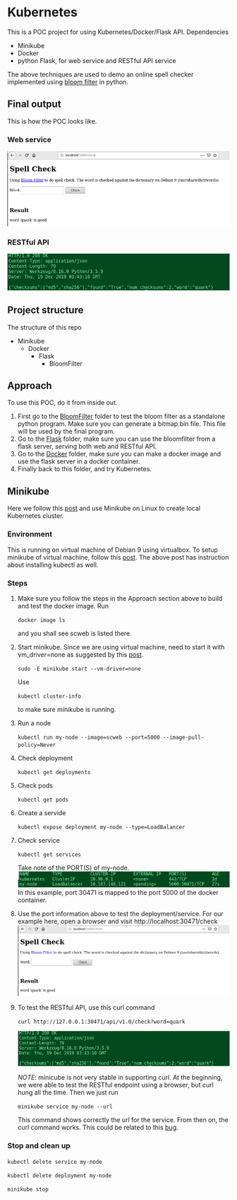 # Kubernetes

This is a POC project for using Kubernetes/Docker/Flask API. Dependencies
* Minikube
* Docker
* python Flask, for web service and RESTful API service

The above techniques are used to demo an online spell checker 
implemented using [bloom filter](Minikube/Docker/Flask/BloomFilter/README.md) in python.

## Final output
This is how the POC looks like.
### Web service 
![web](Minikube/Docker/Flask/images/SpellCheck.png)
### RESTful API
![curl](images/minikube_curl.png)

## Project structure 
The structure of this repo
* Minikube
    * Docker
        * Flask
            * BloomFilter
            
## Approach
To use this POC, do it from inside out. 
1. First go to the [BloomFilter](Minikube/Docker/Flask/BloomFilter) folder to test the bloom filter as a standalone python program. 
Make sure you can generate a bitmap.bin file. This file will be used by the final program.
2. Go to the [Flask](Minikube/Docker/Flask) folder, make sure you can use the bloomfilter from a flask server, serving both
web and RESTful API.
3. Go to the [Docker](Minikube/Docker) folder, make sure you can make a docker image and use the flask server in a docker container.
4. Finally back to this folder, and try Kubernetes.

## Minikube
Here we follow this [post](https://linuxhint.com/kubernetes-getting-started/) and use Minikube on Linux to create
local Kubernetes cluster.

### Environment
This is running on virtual machine of Debian 9 using virtualbox. To setup minikube of virtual machine, follow this
[post](https://medium.com/@vovaprivalov/setup-minikube-on-virtualbox-7cba363ca3bc). The above post has instruction about
installing kubectl as well. 

### Steps
1. Make sure you follow the steps in the Approach section above to build and test the docker image. 
Run 

    ```docker image ls```

    and you shall see scweb is listed there.
2. Start minikube. Since we are using virtual machine, need to start it with vm_driver=none as suggested by 
this [post](https://medium.com/@vovaprivalov/setup-minikube-on-virtualbox-7cba363ca3bc).

    ```sudo -E minikube start --vm-driver=none```

    Use 
    
    ```kubectl cluster-info``` 
    
    to make sure minikube is running.
3. Run a node 
    
    ```kubectl run my-node --image=scweb --port=5000 --image-pull-policy=Never```
4. Check deployment 

    ```kubectl get deployments```
5. Check pods 

    ```kubectl get pods```
6. Create a servide 

    ```kubectl expose deployment my-node --type=LoadBalancer```
7. Check service 
    
    ```kubectl get services``` 
    
    Take note of the PORT(S) of my-node. 
![screenshot](images/ports.png)
    In this example, port 30471 is mapped to the port 5000 of the docker container. 
8. Use the port information above to test the deployment/service. 
For our example here, open a browser and visit http://localhost:30471/check
    ![web](Minikube/Docker/Flask/images/SpellCheck.png)
9. To test the RESTful API, use this curl command

    ```curl http://127.0.0.1:30471/api/v1.0/check?word=quark```
    
    ![curl](images/minikube_curl.png)

    _NOTE_: minicube is not very stable in supporting curl. At the beginning, we
were able to test the RESTful endpoint using a browser, but curl hung all the time.
Then we just run 

    ```minikube service my-node --url``` 

    This command shows correctly the url for the service. From then on, the curl command works.
This could be related to this [bug](https://github.com/kubernetes/minikube/issues/1419).

### Stop and clean up
```kubectl delete service my-node```

```kubectl delete deployment my-node```

```minikube stop```
            
 
